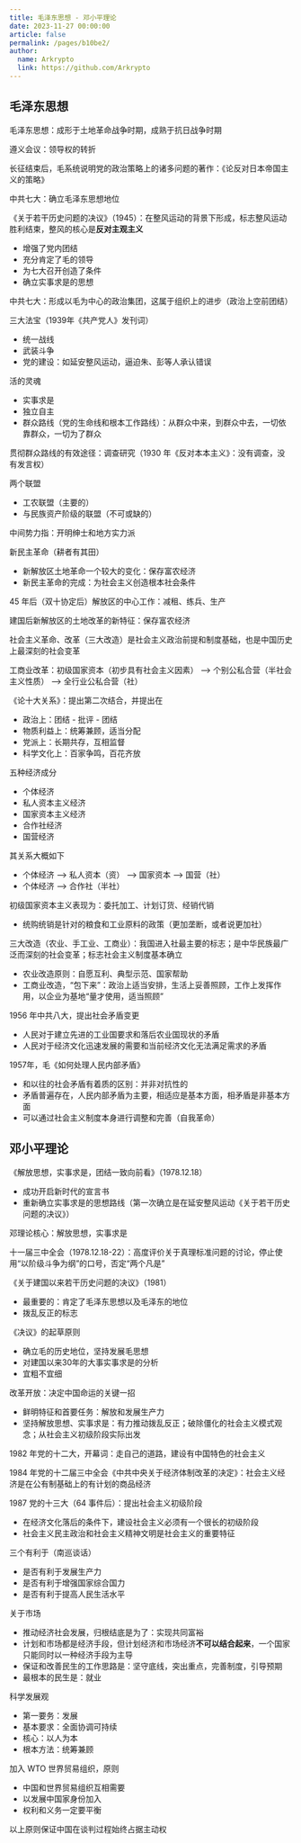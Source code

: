 ```yaml
---
title: 毛泽东思想 - 邓小平理论
date: 2023-11-27 00:00:00
article: false
permalink: /pages/b10be2/
author: 
  name: Arkrypto
  link: https://github.com/Arkrypto
---
```


## 毛泽东思想

毛泽东思想：成形于土地革命战争时期，成熟于抗日战争时期

遵义会议：领导权的转折

长征结束后，毛系统说明党的政治策略上的诸多问题的著作：《论反对日本帝国主义的策略》

中共七大：确立毛泽东思想地位

《关于若干历史问题的决议》（1945）：在整风运动的背景下形成，标志整风运动胜利结束，整风的核心是**反对主观主义**

- 增强了党内团结
- 充分肯定了毛的领导
- 为七大召开创造了条件
- 确立实事求是的思想

中共七大：形成以毛为中心的政治集团，这属于组织上的进步（政治上空前团结）

三大法宝（1939年《共产党人》发刊词）

- 统一战线
- 武装斗争
- 党的建设：如延安整风运动，逼迫朱、彭等人承认错误

活的灵魂

- 实事求是
- 独立自主
- 群众路线（党的生命线和根本工作路线）：从群众中来，到群众中去，一切依靠群众，一切为了群众

贯彻群众路线的有效途径：调查研究（1930 年《反对本本主义》：没有调查，没有发言权）

两个联盟

- 工农联盟（主要的）
- 与民族资产阶级的联盟（不可或缺的）

中间势力指：开明绅士和地方实力派

新民主革命（耕者有其田）

- 新解放区土地革命一个较大的变化：保存富农经济
- 新民主革命的完成：为社会主义创造根本社会条件

45 年后（双十协定后）解放区的中心工作：减租、练兵、生产

建国后新解放区的土地改革的新特征：保存富农经济

社会主义革命、改革（三大改造）是社会主义政治前提和制度基础，也是中国历史上最深刻的社会变革

工商业改革：初级国家资本（初步具有社会主义因素） ——> 个别公私合营（半社会主义性质） ——> 全行业公私合营（社）

《论十大关系》：提出第二次结合，并提出在

- 政治上：团结 - 批评 - 团结
- 物质利益上：统筹兼顾，适当分配
- 党派上：长期共存，互相监督
- 科学文化上：百家争鸣，百花齐放

五种经济成分

- 个体经济
- 私人资本主义经济
- 国家资本主义经济
- 合作社经济
- 国营经济

其关系大概如下

- 个体经济 ——> 私人资本（资） ——> 国家资本 ——> 国营（社）
- 个体经济 ——> 合作社（半社）

初级国家资本主义表现为：委托加工、计划订货、经销代销

- 统购统销是针对的粮食和工业原料的政策（更加垄断，或者说更加社）

三大改造（农业、手工业、工商业）：我国进入社最主要的标志；是中华民族最广泛而深刻的社会变革；标志社会主义制度基本确立

- 农业改造原则：自愿互利、典型示范、国家帮助
- 工商业改造，“包下来”：政治上适当安排，生活上妥善照顾，工作上发挥作用，以企业为基地“量才使用，适当照顾”

1956 年中共八大，提出社会矛盾变更

- 人民对于建立先进的工业国要求和落后农业国现状的矛盾
- 人民对于经济文化迅速发展的需要和当前经济文化无法满足需求的矛盾

1957年，毛《如何处理人民内部矛盾》

- 和以往的社会矛盾有着质的区别：并非对抗性的
- 矛盾普遍存在，人民内部矛盾为主要，相适应是基本方面，相矛盾是非基本方面
- 可以通过社会主义制度本身进行调整和完善（自我革命）

## 邓小平理论

《解放思想，实事求是，团结一致向前看》（1978.12.18）

- 成功开启新时代的宣言书
- 重新确立实事求是的思想路线（第一次确立是在延安整风运动《关于若干历史问题的决议》）

邓理论核心：解放思想，实事求是

十一届三中全会（1978.12.18-22）：高度评价关于真理标准问题的讨论，停止使用“以阶级斗争为纲”的口号，否定“两个凡是”

《关于建国以来若干历史问题的决议》（1981）

- 最重要的：肯定了毛泽东思想以及毛泽东的地位
- 拨乱反正的标志

《决议》的起草原则

- 确立毛的历史地位，坚持发展毛思想
- 对建国以来30年的大事实事求是的分析
- 宜粗不宜细

改革开放：决定中国命运的关键一招

- 鲜明特征和首要任务：解放和发展生产力
- 坚持解放思想、实事求是：有力推动拨乱反正；破除僵化的社会主义模式观念；从社会主义初级阶段实际出发

1982 年党的十二大，开幕词：走自己的道路，建设有中国特色的社会主义

1984 年党的十二届三中全会《中共中央关于经济体制改革的决定》：社会主义经济是在公有制基础上的有计划的商品经济

1987 党的十三大（64 事件后）：提出社会主义初级阶段

- 在经济文化落后的条件下，建设社会主义必须有一个很长的初级阶段
- 社会主义民主政治和社会主义精神文明是社会主义的重要特征

三个有利于（南巡谈话）

- 是否有利于发展生产力
- 是否有利于增强国家综合国力
- 是否有利于提高人民生活水平

关于市场

- 推动经济社会发展，归根结底是为了：实现共同富裕
- 计划和市场都是经济手段，但计划经济和市场经济**不可以结合起来**，一个国家只能同时以一种经济手段为主导
- 保证和改善民生的工作思路是：坚守底线，突出重点，完善制度，引导预期
- 最根本的民生是：就业

科学发展观

- 第一要务：发展
- 基本要求：全面协调可持续
- 核心：以人为本
- 根本方法：统筹兼顾

加入 WTO 世界贸易组织，原则

- 中国和世界贸易组织互相需要
- 以发展中国家身份加入
- 权利和义务一定要平衡

以上原则保证中国在谈判过程始终占据主动权
